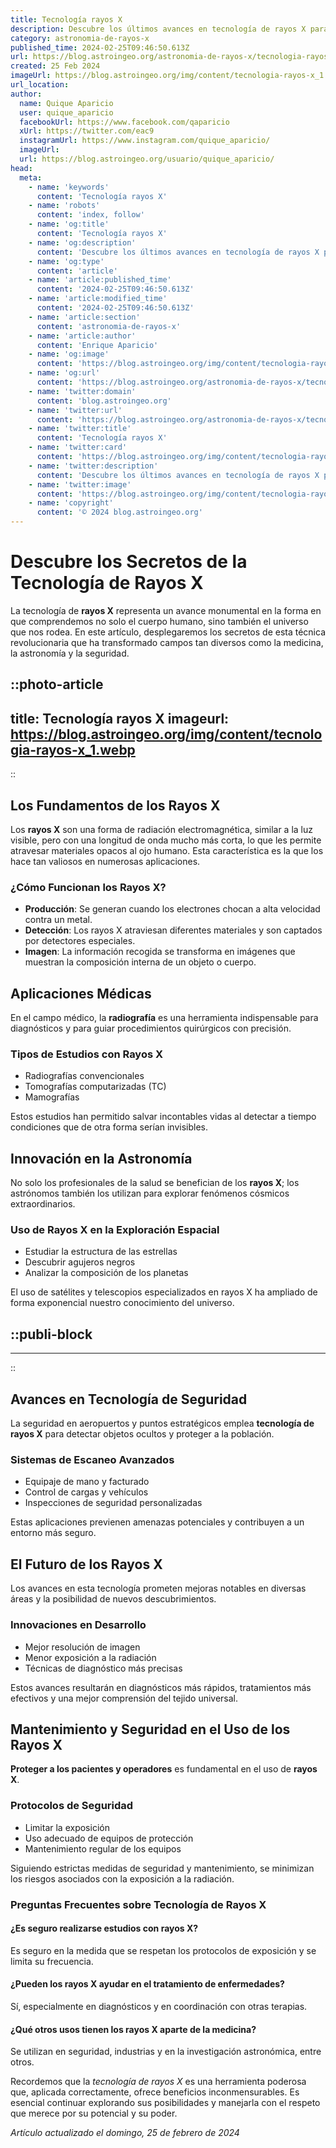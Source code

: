 ```yaml
---
title: Tecnología rayos X
description: Descubre los últimos avances en tecnología de rayos X para diagnósticos precisos y seguros. Innovación al servicio de la salud.
category: astronomia-de-rayos-x
published_time: 2024-02-25T09:46:50.613Z
url: https://blog.astroingeo.org/astronomia-de-rayos-x/tecnologia-rayos-x
created: 25 Feb 2024
imageUrl: https://blog.astroingeo.org/img/content/tecnologia-rayos-x_1.webp
url_location:
author:
  name: Quique Aparicio
  user: quique_aparicio
  facebookUrl: https://www.facebook.com/qaparicio
  xUrl: https://twitter.com/eac9
  instagramUrl: https://www.instagram.com/quique_aparicio/
  imageUrl: 
  url: https://blog.astroingeo.org/usuario/quique_aparicio/
head:
  meta:
    - name: 'keywords'
      content: 'Tecnología rayos X'
    - name: 'robots'
      content: 'index, follow'
    - name: 'og:title'
      content: 'Tecnología rayos X'
    - name: 'og:description'
      content: 'Descubre los últimos avances en tecnología de rayos X para diagnósticos precisos y seguros. Innovación al servicio de la salud.'
    - name: 'og:type'
      content: 'article'
    - name: 'article:published_time'
      content: '2024-02-25T09:46:50.613Z'
    - name: 'article:modified_time'
      content: '2024-02-25T09:46:50.613Z'
    - name: 'article:section'
      content: 'astronomia-de-rayos-x'
    - name: 'article:author'
      content: 'Enrique Aparicio'
    - name: 'og:image'
      content: 'https://blog.astroingeo.org/img/content/tecnologia-rayos-x_1.webp'
    - name: 'og:url'
      content: 'https://blog.astroingeo.org/astronomia-de-rayos-x/tecnologia-rayos-x'
    - name: 'twitter:domain'
      content: 'blog.astroingeo.org'
    - name: 'twitter:url'
      content: 'https://blog.astroingeo.org/astronomia-de-rayos-x/tecnologia-rayos-x'
    - name: 'twitter:title'
      content: 'Tecnología rayos X'
    - name: 'twitter:card'
      content: 'https://blog.astroingeo.org/img/content/tecnologia-rayos-x_1.webp'
    - name: 'twitter:description'
      content: 'Descubre los últimos avances en tecnología de rayos X para diagnósticos precisos y seguros. Innovación al servicio de la salud.'
    - name: 'twitter:image'
      content: 'https://blog.astroingeo.org/img/content/tecnologia-rayos-x_1.webp'
    - name: 'copyright'
      content: '© 2024 blog.astroingeo.org'
---
```

# Descubre los Secretos de la Tecnología de Rayos X

La tecnología de **rayos X** representa un avance monumental en la forma en que comprendemos no solo el cuerpo humano, sino también el universo que nos rodea. En este artículo, desplegaremos los secretos de esta técnica revolucionaria que ha transformado campos tan diversos como la medicina, la astronomía y la seguridad.


::photo-article
---
title: Tecnología rayos X
imageurl: https://blog.astroingeo.org/img/content/tecnologia-rayos-x_1.webp
---
::


## Los Fundamentos de los Rayos X
Los **rayos X** son una forma de radiación electromagnética, similar a la luz visible, pero con una longitud de onda mucho más corta, lo que les permite atravesar materiales opacos al ojo humano. Esta característica es la que los hace tan valiosos en numerosas aplicaciones.

### ¿Cómo Funcionan los Rayos X?
- **Producción**: Se generan cuando los electrones chocan a alta velocidad contra un metal.
- **Detección**: Los rayos X atraviesan diferentes materiales y son captados por detectores especiales.
- **Imagen**: La información recogida se transforma en imágenes que muestran la composición interna de un objeto o cuerpo.

## Aplicaciones Médicas
En el campo médico, la **radiografía** es una herramienta indispensable para diagnósticos y para guiar procedimientos quirúrgicos con precisión.

### Tipos de Estudios con Rayos X
- Radiografías convencionales
- Tomografías computarizadas (TC)
- Mamografías

Estos estudios han permitido salvar incontables vidas al detectar a tiempo condiciones que de otra forma serían invisibles.

## Innovación en la Astronomía
No solo los profesionales de la salud se benefician de los **rayos X**; los astrónomos también los utilizan para explorar fenómenos cósmicos extraordinarios.

### Uso de Rayos X en la Exploración Espacial
- Estudiar la estructura de las estrellas
- Descubrir agujeros negros
- Analizar la composición de los planetas

El uso de satélites y telescopios especializados en rayos X ha ampliado de forma exponencial nuestro conocimiento del universo.


  ::publi-block
  ---
  ---
  ::
  
  
## Avances en Tecnología de Seguridad
La seguridad en aeropuertos y puntos estratégicos emplea **tecnología de rayos X** para detectar objetos ocultos y proteger a la población.

### Sistemas de Escaneo Avanzados
- Equipaje de mano y facturado
- Control de cargas y vehículos
- Inspecciones de seguridad personalizadas

Estas aplicaciones previenen amenazas potenciales y contribuyen a un entorno más seguro.

## El Futuro de los Rayos X
Los avances en esta tecnología prometen mejoras notables en diversas áreas y la posibilidad de nuevos descubrimientos.

### Innovaciones en Desarrollo
- Mejor resolución de imagen
- Menor exposición a la radiación
- Técnicas de diagnóstico más precisas

Estos avances resultarán en diagnósticos más rápidos, tratamientos más efectivos y una mejor comprensión del tejido universal.

## Mantenimiento y Seguridad en el Uso de los Rayos X
**Proteger a los pacientes y operadores** es fundamental en el uso de **rayos X**.

### Protocolos de Seguridad
- Limitar la exposición
- Uso adecuado de equipos de protección
- Mantenimiento regular de los equipos

Siguiendo estrictas medidas de seguridad y mantenimiento, se minimizan los riesgos asociados con la exposición a la radiación.

### Preguntas Frecuentes sobre Tecnología de Rayos X

#### ¿Es seguro realizarse estudios con rayos X?
Es seguro en la medida que se respetan los protocolos de exposición y se limita su frecuencia.

#### ¿Pueden los rayos X ayudar en el tratamiento de enfermedades?
Sí, especialmente en diagnósticos y en coordinación con otras terapias.

#### ¿Qué otros usos tienen los rayos X aparte de la medicina?
Se utilizan en seguridad, industrias y en la investigación astronómica, entre otros.

Recordemos que la *tecnología de rayos X* es una herramienta poderosa que, aplicada correctamente, ofrece beneficios inconmensurables. Es esencial continuar explorando sus posibilidades y manejarla con el respeto que merece por su potencial y su poder.

_Artículo actualizado el domingo, 25 de febrero de 2024_